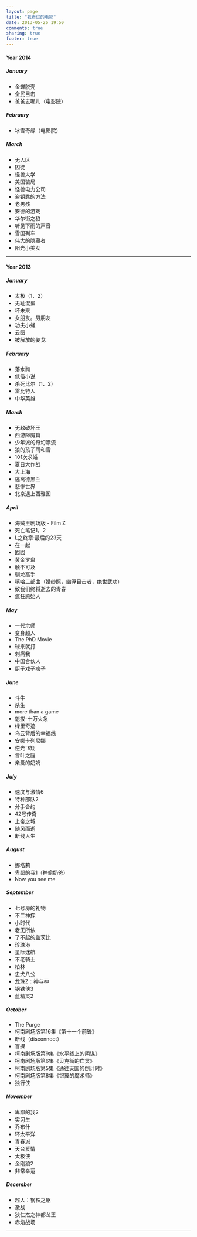 ```yaml
---
layout: page
title: "我看过的电影"
date: 2013-05-26 19:50
comments: true
sharing: true
footer: true
---
```


#### Year 2014

##### January

* 金蝉脱壳
* 全民目击
* 爸爸去哪儿（电影院）

##### February

* 冰雪奇缘（电影院）

##### March

* 无人区
* 囚徒
* 怪兽大学
* 美国骗局
* 怪兽电力公司
* 盗钥匙的方法
* 老男孩
* 安德的游戏
* 华尔街之狼
* 听见下雨的声音
* 雪国列车
* 伟大的隐藏者
* 阳光小美女

------

#### Year 2013

##### January

* 太极（1、2）
* 无耻混蛋
* 坏未来
* 女朋友。男朋友
* 功夫小蝇
* 云图
* 被解放的姜戈

##### February

* 落水狗
* 低俗小说
* 杀死比尔（1、2）
* 霍比特人
* 中华英雄

##### March

* 无敌破坏王
* 西游降魔篇
* 少年派的奇幻漂流
* 狼的孩子雨和雪
* 101次求婚
* 夏日大作战
* 大上海
* 逃离德黑兰
* 悲惨世界
* 北京遇上西雅图

##### April

* 海贼王剧场版 - Film Z
* 死亡笔记1，2
* L之终章·最后的23天
* 在一起
* 囡囡
* 黄金罗盘
* 触不可及
* 驯龙高手
* 嘻哈三部曲（婚纱照，幽浮目击者，绝世武功）
* 致我们终将逝去的青春
* 疯狂原始人

##### May

* 一代宗师
* 变身超人
* The PhD Movie
* 球来就打
* 刺痛我
* 中国合伙人
* 厨子戏子痞子

##### June

* 斗牛
* 杀生
* more than a game
* 魁拔-十万火急
* 绿里奇迹
* 乌云背后的幸福线
* 安娜卡列尼娜
* 逆光飞翔
* 言叶之庭
* 亲爱的奶奶

##### July

* 速度与激情6
* 特种部队2
* 分手合约
* 42号传奇
* 上帝之城
* 随风而逝
* 断线人生

##### August

* 娜塔莉
* 卑鄙的我1（神偷奶爸）
* Now you see me

##### September

* 七号房的礼物
* 不二神探
* 小时代 
* 老无所依
* 了不起的盖茨比
* 珍珠港
* 星际迷航
* 不老骑士
* 柏林
* 忠犬八公
* 龙珠Z：神与神
* 钢铁侠3
* 蓝精灵2

##### October

* The Purge
* 柯南剧场版第16集《第十一个前锋》
* 断线（disconnect）
* 盲探
* 柯南剧场版第9集《水平线上的阴谋》
* 柯南剧场版第6集《贝克街的亡灵》
* 柯南剧场版第5集《通往天国的倒计时》
* 柯南剧场版第8集《银翼的魔术师》
* 独行侠

##### November

* 卑鄙的我2
* 实习生
* 乔布什
* 环太平洋
* 青春派
* 天台爱情
* 太极侠
* 金刚狼2
* 非常幸运

##### December

* 超人：钢铁之躯
* 激战
* 狄仁杰之神都龙王
* 赤焰战场

------
